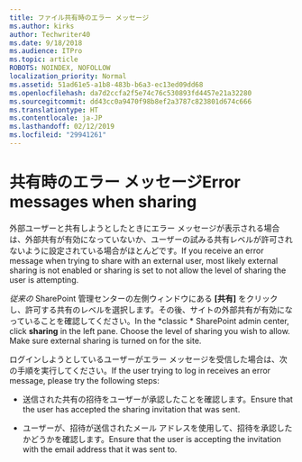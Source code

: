 ```yaml
---
title: ファイル共有時のエラー メッセージ
ms.author: kirks
author: Techwriter40
ms.date: 9/18/2018
ms.audience: ITPro
ms.topic: article
ROBOTS: NOINDEX, NOFOLLOW
localization_priority: Normal
ms.assetid: 51ad61e5-a1b8-483b-b6a3-ec13ed09dd68
ms.openlocfilehash: da7d2ccfa2f5e74c76c530893fd4457e21a32280
ms.sourcegitcommit: dd43cc0a9470f98b8ef2a3787c823801d674c666
ms.translationtype: HT
ms.contentlocale: ja-JP
ms.lasthandoff: 02/12/2019
ms.locfileid: "29941261"
---
```

# <a name="error-messages-when-sharing"></a><span data-ttu-id="290e0-102">共有時のエラー メッセージ</span><span class="sxs-lookup"><span data-stu-id="290e0-102">Error messages when sharing</span></span>

<span data-ttu-id="290e0-103">外部ユーザーと共有しようとしたときにエラー メッセージが表示される場合は、外部共有が有効になっていないか、ユーザーの試みる共有レベルが許可されないように設定されている場合がほとんどです。</span><span class="sxs-lookup"><span data-stu-id="290e0-103">If you receive an error message when trying to share with an external user, most likely external sharing is not enabled or sharing is set to not allow the level of sharing the user is attempting.</span></span>
  
<span data-ttu-id="290e0-p101">*従来の* SharePoint 管理センターの左側ウィンドウにある **[共有]** をクリックし、許可する共有のレベルを選択します。その後、サイトの外部共有が有効になっていることを確認してください。</span><span class="sxs-lookup"><span data-stu-id="290e0-p101">In the  \*classic \* SharePoint admin center, click **sharing** in the left pane. Choose the level of sharing you wish to allow. Make sure external sharing is turned on for the site.</span></span> 
  
<span data-ttu-id="290e0-107">ログインしようとしているユーザーがエラー メッセージを受信した場合は、次の手順を実行してください。</span><span class="sxs-lookup"><span data-stu-id="290e0-107">If the user trying to log in receives an error message, please try the following steps:</span></span>
  
- <span data-ttu-id="290e0-108">送信された共有の招待をユーザーが承認したことを確認します。</span><span class="sxs-lookup"><span data-stu-id="290e0-108">Ensure that the user has accepted the sharing invitation that was sent.</span></span>
    
- <span data-ttu-id="290e0-109">ユーザーが、招待が送信されたメール アドレスを使用して、招待を承認したかどうかを確認します。</span><span class="sxs-lookup"><span data-stu-id="290e0-109">Ensure that the user is accepting the invitation with the email address that it was sent to.</span></span>
    

